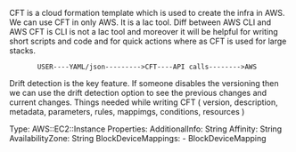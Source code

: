 CFT is a cloud formation template which is used to create the infra in AWS. We can use CFT in only AWS. It is a Iac tool.
Diff between AWS CLI  and AWS CFT is CLI is not a Iac tool and moreover it will be helpful for writing short scripts and code and for quick actions where as CFT is used for large stacks.

           USER----YAML/json--------->CFT----API calls-------->AWS

Drift detection is the key feature. If someone disables the versioning then we can use the drift detection option to see the previous changes and current changes.
Things needed while writing CFT ( version, description, metadata, parameters, rules, mappimgs, conditions, resources ) 

 Type: AWS::EC2::Instance
 Properties:
  AdditionalInfo: String
  Affinity: String
  AvailabilityZone: String
  BlockDeviceMappings: 
    - BlockDeviceMapping

